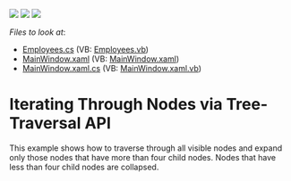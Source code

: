 <!-- default badges list -->
![](https://img.shields.io/endpoint?url=https://codecentral.devexpress.com/api/v1/VersionRange/128657945/11.1.4%2B)
[![](https://img.shields.io/badge/Open_in_DevExpress_Support_Center-FF7200?style=flat-square&logo=DevExpress&logoColor=white)](https://supportcenter.devexpress.com/ticket/details/E3256)
[![](https://img.shields.io/badge/📖_How_to_use_DevExpress_Examples-e9f6fc?style=flat-square)](https://docs.devexpress.com/GeneralInformation/403183)
<!-- default badges end -->
<!-- default file list -->
*Files to look at*:

* [Employees.cs](./CS/DXTreeList_NodeTraversing/Employees.cs) (VB: [Employees.vb](./VB/DXTreeList_NodeTraversing/Employees.vb))
* [MainWindow.xaml](./CS/DXTreeList_NodeTraversing/MainWindow.xaml) (VB: [MainWindow.xaml](./VB/DXTreeList_NodeTraversing/MainWindow.xaml))
* [MainWindow.xaml.cs](./CS/DXTreeList_NodeTraversing/MainWindow.xaml.cs) (VB: [MainWindow.xaml.vb](./VB/DXTreeList_NodeTraversing/MainWindow.xaml.vb))
<!-- default file list end -->
#  Iterating Through Nodes via Tree-Traversal API


<p>This example shows how to traverse through all visible nodes and expand only those nodes that have more than four child nodes. Nodes that have less than four child nodes are collapsed.</p>

<br/>


